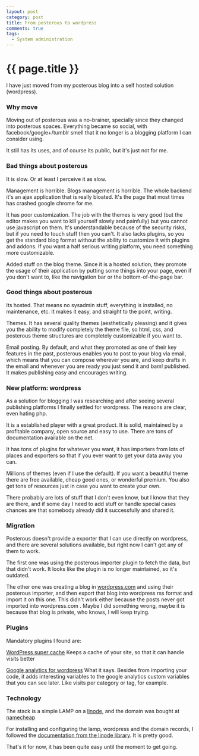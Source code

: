 ```yaml
---
layout: post
category: post
title: From posterous to wordpress
comments: true
tags:
  - System administration
---
```


{{ page.title }}
================

I have just moved from my posterous blog into a self hosted solution (wordpress).

### Why move ###

Moving out of posterous was a no-brainer, specially since they changed into posterous spaces. Everything became so social, with facebook/google+/tumblr smell that it no longer is a blogging platform I can consider using.

It still has its uses, and of course its public, but it's just not for me.

### Bad things about posterous ###

It is slow. Or at least I perceive it as slow.

Management is horrible. Blogs management is horrible. The whole backend it's an ajax application that is really bloated. It's the page that most times has crashed google chrome for me.

It has poor customization. The job with the themes is very good (but the editor makes you want to kill yourself slowly and painfully) but you cannot use javascript on them. It's understandable because of the security risks, but if you need to touch stuff then you can't. It also lacks plugins, so you get the standard blog format without the ability to customize it with plugins and addons. If you want a half serious writing platform, you need something more customizable.

Added stuff on the blog theme. Since it is a hosted solution, they promote the usage of their application by putting some things into your page, even if you don't want to, like the navigation bar or the bottom-of-the-page bar.

### Good things about posterous ###

Its hosted. That means no sysadmin stuff, everything is installed, no maintenance, etc. It makes it easy, and straight to the point, writing.

Themes. It has several quality themes (aesthetically pleasing) and it gives you the ability to modify completely the theme file, so html, css, and posterous theme structures are completely customizable if you want to.

Email posting. By default, and what they promoted as one of their key features in the past, posterous enables you to post to your blog via email, which means that you can compose wherever you are, and keep drafts in the email and whenever you are ready you just send it and bam! published. It makes publishing easy and encourages writing.

### New platform: wordpress ###

As a solution for blogging I was researching and after seeing several publishing platforms I finally settled for wordpress. The reasons are clear, even hating php.

It is a established player with a great product. It is solid, maintained by a profitable company, open source and easy to use. There are tons of documentation available on the net.

It has tons of plugins for whatever you want, it has importers from lots of places and exporters so that if you ever want to get your data away you can.

Millions of themes (even if I use the default). If you want a beautiful theme there are free available, cheap good ones, or wonderful premium. You also get tons of resources just in case you want to create your own.

There probably are lots of stuff that I don't even know, but I know that they are there, and if some day I need to add stuff or handle special cases chances are that somebody already did it successfully and shared it.

### Migration ###

Posterous doesn't provide a exporter that I can use directly on wordpress, and there are several solutions available, but right now I can't get any of them to work.

The first one was using the posterous importer plugin to fetch the data, but that didn't work. It looks like the plugin is no longer maintained, so it's outdated.

The other one was creating a blog in [wordpress.com][] and using their posterous importer, and then export that blog into wordpress rss format and import it on this one.
This didn't work either because the posts never got imported into wordpress.com . Maybe I did something wrong, maybe it is because that blog is private, who knows, I will keep trying.

### Plugins ###

Mandatory plugins I found are:

[WordPress super cache][wpsp]
Keeps a cache of your site, so that it can handle visits better

[Google analytics for wordpress][gaw]
What it says. Besides from importing your code, it adds interesting variables to the google analytics custom variables that you can see later. Like visits per category or tag, for example.

### Technology ###

The stack is a simple LAMP on a [linode][], and the domain was bought at [namecheap][]

For installing and configuring the lamp, wordpress and the domain records, I followed the [documentation from the linode library][linodedocs]. It is pretty good.

That's it for now, it has been quite easy until the moment to get going.

[wordpress.com]: http://wordpress.com/
[wpsp]: http://wordpress.org/extend/plugins/wp-super-cache/
[gaw]: http://wordpress.org/extend/plugins/google-analytics-for-wordpress/
[linode]: http://www.linode.com/
[namecheap]: http://namecheap.com/
[linodedocs]: http://library.linode.com/
